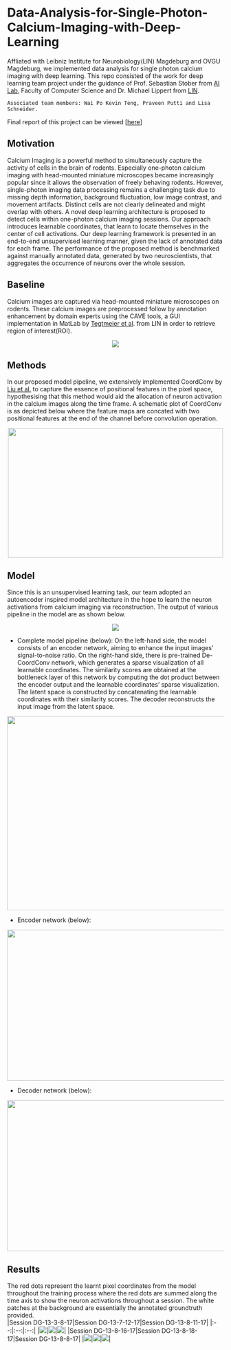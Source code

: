 # Data-Analysis-for-Single-Photon-Calcium-Imaging-with-Deep-Learning
Affliated with Leibniz Institute for Neurobiology(LIN) Magdeburg and OVGU Magdeburg, we implemented data analysis for single photon calcium imaging with deep learning. This repo consisted of the work for deep learning team project under the guidance of Prof. Sebastian Stober from [AI Lab](https://ai.ovgu.de/), Faculty of Computer Science and Dr. Michael Lippert from [LIN](https://www.neuroscience-magdeburg.de/research/professor-jazz/michael-lippert/). 
```
Associated team members: Wai Po Kevin Teng, Praveen Putti and Lisa Schneider. 
```
Final report of this project can be viewed [[here](DeepCalciumImagingAnalysis_report.pdf)]

## Motivation
Calcium Imaging is a powerful method to simultaneously capture the activity of cells in the brain of rodents. Especially one-photon calcium imaging with head-mounted miniature
microscopes became increasingly popular since it allows the observation of freely behaving rodents. However, single-photon imaging data processing remains a challenging task due to missing depth information, background fluctuation, low image contrast, and movement artifacts. Distinct cells are not clearly delineated and might overlap with others. A novel deep learning architecture is proposed to detect cells within one-photon calcium imaging sessions. Our approach introduces learnable coordinates, that learn to locate themselves in the center of cell activations. Our deep learning framework is presented in an end-to-end unsupervised learning manner, given the lack of annotated data for each frame. The performance of the proposed method is benchmarked against manually annotated data, generated by two neuroscientists, that aggregates the occurrence of neurons over the whole session.

## Baseline 
Calcium images are captured via head-mounted miniature microscopes on rodents. These calcium images are preprocessed follow by annotation enhancement by domain experts using the CAVE tools, a GUI implementation in MatLab by [Tegtmeier et al](https://doi.org/10.3389/fnins.2018.00958). from LIN in order to retrieve region of interest(ROI). 
<p align="center">
<img src="Fig/data_pipeline.png">
</p>

## Methods 
In our proposed model pipeline, we extensively implemented CoordConv by [Liu et al.](https://arxiv.org/abs/1807.03247) to capture the essence of positional features in the pixel space, hypothesising that this method would aid the allocation of neuron activation in the calcium images along the time frame. A schematic plot of CoordConv is as depicted below where the feature maps are concated with two positional features at the end of the channel before convolution operation.  
<p align="center">
<img src="Fig/CoordConvLayer.png", width=500, height=300>
</p>

## Model 
Since this is an unsupervised learning task, our team adopted an autoencoder inspired model architecture in the hope to learn the neuron activations from calcium imaging via reconstruction. The output of various pipeline in the model are as shown below. 

<p align="center">
<img src="Fig/row1_title.png">
</p>

- Complete model pipeline (below): 
On the left-hand side, the model consists of an encoder network, aiming to enhance the input images’ signal-to-noise ratio. On the right-hand side, there is
pre-trained De-CoordConv network, which generates a sparse visualization of all learnable coordinates. The similarity scores are obtained at the bottleneck layer of this network by computing the dot product between the encoder output and the learnable coordinates’ sparse visualization. The latent space is constructed by concatenating the learnable coordinates with their similarity scores. The decoder reconstructs the input image from the latent space.

<p align="center">
  <img src="Fig/Full_Model_Image.jpg", width=550, height=450>
</p>

- Encoder network (below): 

<p align="center">
<img src="Fig/final_enc_network.jpeg", width=650, height=350>
</p>

- Decoder network (below):
<p align="center">
<img src="Fig/Decoder.PNG", width=600, height=350>
</p>

## Results 
The red dots represent the learnt pixel coordinates from the model throughout the training process where the red dots are summed along the time axis to show the neuron activations throughout a session. The white patches at the background are essentially the annotated groundtruth provided.  
|Session DG-13-3-8-17|Session DG-13-7-12-17|Session DG-13-8-11-17|
|:--:|:--:|:--:|
|![](Fig/13-3-8-17.png)|![](Fig/13-7-12-17.png)|![](Fig/13-8-11-17.png)|
|Session DG-13-8-16-17|Session DG-13-8-18-17|Session DG-13-8-8-17|
|![](Fig/13-8-16-17.png)|![](Fig/13-8-18-17.png)|![](Fig/13-8-8-17.png)|
